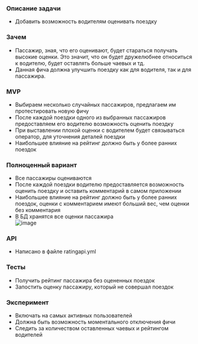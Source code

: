 ### Описание задачи  
- Добавить возможность водителям оценивать поездку  
### Зачем  
- Пассажир, зная, что его оценивают, будет стараться получать высокие оценки. Это значит, что он будет дружелюбнее относиться к водителю, будет оставлять больше чаевых и тд.  
- Данная фича должна улучшить поездку как для водителя, так и для пассажира.  
### MVP  
- Выбираем несколько случайных пассажиров, предлагаем им протестировать новую фичу  
- После каждой поездки одного из выбранных пассажиров предоставляем его водителю возможность оценить поездку  
- При выставлении плохой оценки с водителем будет связываться оператор, для уточнения деталей поездки  
- Наибольшее влияние на рейтинг должно быть у более ранних поездок  
### Полноценный вариант  
- Все пассажиры оцениваются  
- После каждой поездки водителю предоставляется возможность оценить поездку и оставить комментарий в самом приложении  
- Наибольшее влияние на рейтинг должно быть у более ранних поездок, оценки с комментарием имеют больший вес, чем оценки без комментария  
- В БД хранятся все оценки пассажира  
![image](https://user-images.githubusercontent.com/73471686/121655095-05c3cf80-caa7-11eb-820a-c826311d773d.png)  
### API 
- Написано в файле ratingapi.yml
### Тесты  
- Получить рейтинг пассажира без оцененных поездок  
- Запостить оценку пассажиру, который не совершал поездок  
### Эксперимент  
- Включать на самых активных пользователей 
- Должна быть возможность моментального отключения фичи
- Следить за количеством оставленных чаевых и рейтингом водителей


